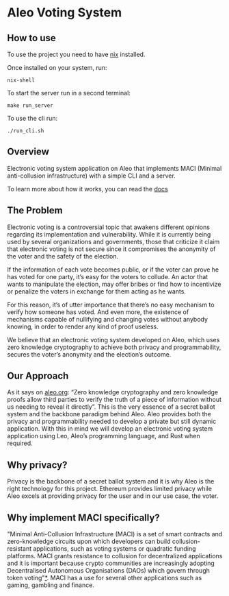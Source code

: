 # Aleo Voting System

## How to use

To use the project you need to have [nix](https://nixos.org/download.html) installed.

Once installed on your system, run:

`nix-shell`

To start the server run in a second terminal:

`make run_server`

To use the cli run:

`./run_cli.sh`

## Overview

Electronic voting system application on Aleo that implements MACI (Minimal anti-collusion infrastructure) with a simple CLI and a server.

To learn more about how it works, you can read the [docs](docs)

## The Problem

Electronic voting is a controversial topic that awakens different opinions regarding its implementation and vulnerability. While it is currently being used by several organizations and governments, those that criticize it claim that electronic voting is not secure since it compromises the anonymity of the voter and the safety of the election. 

If the information of each vote becomes public, or if the voter can prove he has voted for one party, it’s easy for the voters to collude. An actor that wants to manipulate the election, may offer bribes or find how to incentivize or penalize the voters in exchange for them acting as he wants.

For this reason, it’s of utter importance that there’s no easy mechanism to verify how someone has voted. And even more, the existence of mechanisms capable of nullifying and changing votes without anybody knowing, in order to render any kind of proof useless. 
 
We believe that an electronic voting system developed on Aleo, which uses zero knowledge cryptography to achieve both privacy and programmability, secures the voter’s anonymity and the election’s outcome.

## Our Approach

As it says on [aleo.org](https://aleo.org): “Zero knowledge cryptography and zero knowledge proofs allow third parties to verify the truth of a piece of information without us needing to reveal it directly”. This is the very essence of a secret ballot system and the backbone paradigm behind Aleo. Aleo provides both the privacy and programmability needed to develop a private but still dynamic application. With this in mind we will develop an electronic voting system application using Leo, Aleo’s programming language, and Rust when required. 

## Why privacy?

Privacy is the backbone of a secret ballot system and it is why Aleo is the right technology for this project. Ethereum provides limited privacy while Aleo excels at providing privacy for the user and in our use case, the voter.

## Why implement MACI specifically?

"Minimal Anti-Collusion Infrastructure (MACI) is a set of smart contracts and zero-knowledge circuits upon which developers can build collusion-resistant applications, such as voting systems or quadratic funding platforms. MACI grants resistance to collusion for decentralized applications and it is important because crypto communities are increasingly adopting Decentralised Autonomous Organisations (DAOs) which govern through token voting"[*](https://medium.com/privacy-scaling-explorations/release-announcement-maci-1-0-c032bddd2157). MACI has a use for several other applications such as gaming, gambling and finance.



